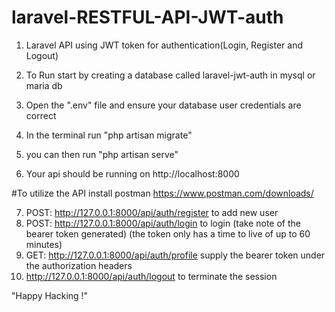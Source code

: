 # laravel-RESTFUL-API-JWT-auth
1. Laravel API using JWT token for authentication(Login, Register and Logout)

2. To Run start by creating a database called laravel-jwt-auth in mysql or maria db 

3. Open the ".env" file and ensure your database user credentials are correct 

4. In the terminal run "php artisan migrate"

5. you can then run "php artisan serve"

6. Your api should be running on http://localhost:8000

#To utilize the API install postman https://www.postman.com/downloads/

7. POST: http://127.0.0.1:8000/api/auth/register   to add new user
8. POST: http://127.0.0.1:8000/api/auth/login   to login (take note of the bearer token generated)  (the token only has a time to live of up to 60 minutes)
9. GET: http://127.0.0.1:8000/api/auth/profile   supply the bearer token under the authorization headers
10. http://127.0.0.1:8000/api/auth/logout        to terminate the session


"Happy Hacking !"
